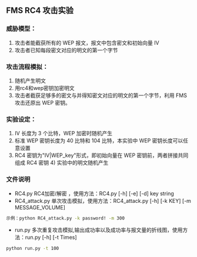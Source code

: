 ## FMS RC4 攻击实验
### 威胁模型：
1. 攻击者能截获所有的 WEP 报文，报文中包含密文和初始向量 IV
2. 攻击者已知每段密文对应的明文的第一个字节
### 攻击流程模拟：
1. 随机产生明文
2. 用rc4和wep密钥加密明文
3. 攻击者截获足够多的密文与并得知密文对应的明文的第一个字节，利用 FMS 攻击还原出 WEP 密钥。

### 实验设定：
1. IV 长度为 3 个比特，WEP 加密时随机产生
2. 标准 WEP 密钥长度为 40 比特和 104 比特，本实验中 WEP 密钥长度可以任意设置
3. RC4 密钥为"IV|WEP_key"形式，即初始向量在 WEP 密钥前，两者拼接共同组成 RC4 密钥 4) 实验中的明文随机产生

### 文件说明
+ RC4.py RC4加密/解密 ，使用方法：RC4.py [-h] [-e] [-d] key string
+ RC4_attack.py 单次攻击模拟，使用方法：RC4_attack.py [-h] [-k KEY] [-m MESSAGE_VOLUME]

```sh
示例：python RC4_attack.py -k password! -m 300
```
+ run.py 多次重复攻击模拟,输出成功率以及成功率与报文量的折线图，使用方法：run.py [-h] [-t Times]
```sh
python run.py -t 100
```
